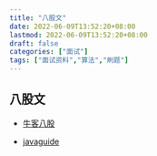 ```yaml
---
title: "八股文"
date: 2022-06-09T13:52:20+08:00
lastmod: 2022-06-09T13:52:20+08:00
draft: false
categories: ["面试"]
tags: ["面试资料","算法","刷题"]
---
```


## 八股文

- [牛客八股](https://www.nowcoder.com/issue/tutorial?tutorialId=94&uuid=36e2c89b4b4641f8b3c566758fdc879d)

- [javaguide](https://javaguide.cn/)

